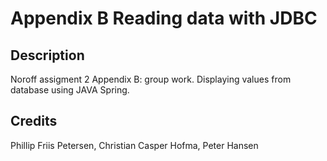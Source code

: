 # Appendix B Reading data with JDBC

## Description

Noroff assigment 2 Appendix B: group work. 
Displaying values from database using JAVA Spring.

## Credits

Phillip Friis Petersen,
Christian Casper Hofma,
Peter Hansen
